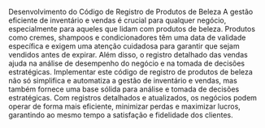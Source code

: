 Desenvolvimento do Código de Registro de Produtos de Beleza
A gestão eficiente de inventário e vendas é crucial para qualquer negócio, especialmente para aqueles que lidam com produtos de beleza. Produtos como cremes, shampoos e condicionadores têm uma data de validade específica e exigem uma atenção cuidadosa para garantir que sejam vendidos antes de expirar. Além disso, o registro detalhado das vendas ajuda na análise de desempenho do negócio e na tomada de decisões estratégicas. Implementar este código de registro de produtos de beleza não só simplifica e automatiza a gestão de inventário e vendas, mas também fornece uma base sólida para análise e tomada de decisões estratégicas. Com registros detalhados e atualizados, os negócios podem operar de forma mais eficiente, minimizar perdas e maximizar lucros, garantindo ao mesmo tempo a satisfação e fidelidade dos clientes.
